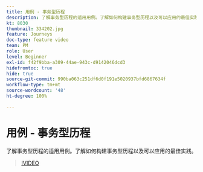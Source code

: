 ```yaml
---
title: 用例 - 事务型历程
description: 了解事务型历程的适用用例。了解如何构建事务型历程以及可以应用的最佳实践。
kt: 8030
thumbnail: 334202.jpg
feature: Journeys
doc-type: feature video
team: PM
role: User
level: Beginner
exl-id: f42f9bba-a309-44ae-943c-d9142046dcd3
hidefromtoc: true
hide: true
source-git-commit: 990ba063c251df6d0f191e5020937bfd6867634f
workflow-type: tm+mt
source-wordcount: '48'
ht-degree: 100%

---
```


# 用例 - 事务型历程

了解事务型历程的适用用例。了解如何构建事务型历程以及可以应用的最佳实践。

>[!VIDEO](https://video.tv.adobe.com/v/334202?quality=12)
